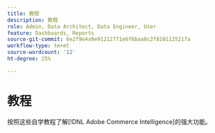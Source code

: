```yaml
---
title: 教程
description: 教程
role: Admin, Data Architect, Data Engineer, User
feature: Dashboards, Reports
source-git-commit: 6e2f9e4a9e91212771e6f6baa8c2f8101125217a
workflow-type: tm+mt
source-wordcount: '12'
ht-degree: 25%

---
```


# 教程

按照这些自学教程了解[!DNL Adobe Commerce Intelligence]的强大功能。
